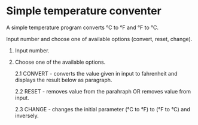 # Simple temperature conventer
A simple temperature program converts °C to °F and °F to °C.

Input number and choose one of available options (convert, reset, change).
1. Input number.
2. Choose one of the available options.
  
    2.1 CONVERT - converts the value given in input to fahrenheit and displays the result below as paragraph.
  
    2.2 RESET - removes value from the parahraph OR removes value from input.
  
    2.3 CHANGE - changes the initial parameter (°C to °F) to (°F to °C) and inversely.

